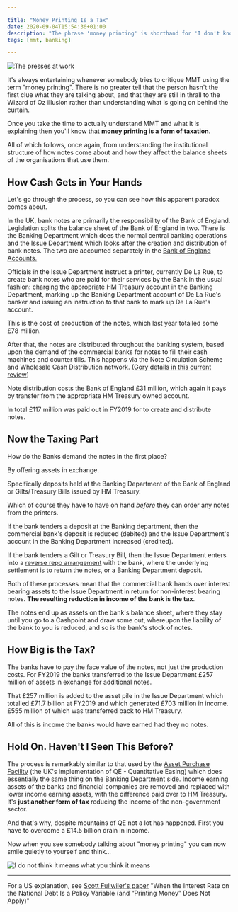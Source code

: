 ```yaml
---

title: "Money Printing Is a Tax"
date: 2020-09-04T15:54:36+01:00
description: "The phrase 'money printing' is shorthand for 'I don't know what I'm talking about'"
tags: [mmt, banking]

---
```


![The presses at work](images/Money-3.png)

It's always entertaining whenever somebody tries to critique MMT using the
term "money printing".  There is no greater tell that the person hasn't
the first clue what they are talking about, and that they are still in thrall
to the Wizard of Oz illusion rather than understanding what is going on
behind the curtain.

Once you take the time to actually understand MMT and what it is explaining
then you'll know that **money printing is a form of taxation**.

All of which follows, once again, from understanding the institutional
structure of how notes come about and how they affect the balance sheets
of the organisations that use them.

## How Cash Gets in Your Hands

Let's go through the process, so you can see how this apparent paradox
comes about.

In the UK, bank notes are primarily the responsibility of the Bank of
England. Legislation splits the balance sheet of the Bank of England in
two. There is the Banking Department which does the normal central banking
operations and the Issue Department which looks after the creation and
distribution of bank notes. The two are accounted separately in the
[Bank of England Accounts.][1]

Officials in the Issue Department instruct a printer, currently De La
Rue, to create bank notes who are paid for their services by the Bank in
the usual fashion: charging the appropriate HM Treasury account in the
Banking Department, marking up the Banking Department account of De La
Rue's banker and issuing an instruction to that bank to mark up De La
Rue's account.

This is the cost of production of the notes, which last year totalled
some £78 million.

After that, the notes are distributed throughout the banking system,
based upon the demand of the commercial banks for notes to fill their
cash machines and counter tills. This happens via the Note Circulation
Scheme and Wholesale Cash Distribution network. ([Gory details in this
current review][2])

Note distribution costs the Bank of England £31 million, which again
it pays by transfer from the appropriate HM Treasury owned account.

In total £117 million was paid out in FY2019 for to create and distribute
notes.

## Now the Taxing Part

How do the Banks demand the notes in the first place?

By offering assets in exchange. 

Specifically deposits held at the Banking Department of the Bank of
England or Gilts/Treasury Bills issued by HM Treasury.

Which of course they have to have on hand *before* they can order any
notes from the printers.

If the bank tenders a deposit at the Banking department, then the
commercial bank's deposit is reduced (debited) and the Issue Department's
account in the Banking Department increased (credited).

If the bank tenders a Gilt or Treasury Bill, then the Issue Department
enters into a [reverse repo arrangement][3] with the bank, where the
underlying settlement is to return the notes, or a Banking Department
deposit.

Both of these processes mean that the commercial bank hands over interest
bearing assets to the Issue Department in return for non-interest bearing
notes. **The resulting reduction in income of the bank is the tax**.

The notes end up as assets on the bank's balance sheet, where they stay
until you go to a Cashpoint and draw some out, whereupon the liability of
the bank to you is reduced, and so is the bank's stock of notes.

## How Big is the Tax?

The banks have to pay the face value of the notes, not just the production
costs. For FY2019 the banks transferred to the Issue Department £257
million of assets in exchange for additional notes.

That £257 million is added to the asset pile in the Issue Department
which totalled £71.7 billion at FY2019 and which generated £703 million
in income. £555 million of which was transferred back to HM Treasury. 

All of this is income the banks would have earned had they no notes.

## Hold On. Haven't I Seen This Before?

The process is remarkably similar to that used by the [Asset Purchase
Facility][4] (the UK's implementation of QE - Quantitative Easing)
which does essentially the same thing on the Banking Department side.
Income earning assets of the banks and financial companies are removed
and replaced with lower income earning assets, with the difference paid
over to HM Treasury.  It's **just another form of tax** reducing the
income of the non-government sector.

And that's why, despite mountains of QE not a lot has happened. First
you have to overcome a £14.5 billion drain in income. 

Now when you see somebody talking about "money printing" you can now
smile quietly to yourself and think...

![I do not think it means what you think it means](images/i-do-not-think-it-means.jpg)

---

For a US explanation, see [Scott Fullwiler's paper][5] "When the Interest
Rate on the National Debt Is a Policy Variable (and “Printing Money”
Does Not Apply)"

[1]: https://www.bankofengland.co.uk/-/media/boe/files/annual-report/2020/boe-2020.pdf
[2]: https://www.bankofengland.co.uk/-/media/boe/files/paper/2020/consultation-on-the-future-of-the-uks-wholesale-cash-distribution-model.pdf
[3]: https://www.investopedia.com/ask/answers/041615/what-difference-between-repurchase-agreement-and-reverse-repurchase-agreement.asp
[4]: https://www.bankofengland.co.uk/-/media/boe/files/asset-purchase-facility/2020/annual-report-2020.pdf
[5]: https://doi.org/10.1111/pbaf.12249
